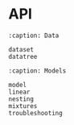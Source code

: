 # API

```{toctree}
:caption: Data

dataset
datatree
```

```{toctree}
:caption: Models

model
linear
nesting
mixtures
troubleshooting
```
